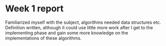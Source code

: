 # Week 1 report
Familiarized myself with the subject, algorithms needed data structures etc. Definition written, although it could use little more work after I get to the implementing phase and gain some more knowledge on the implementations of these algorithms. 
